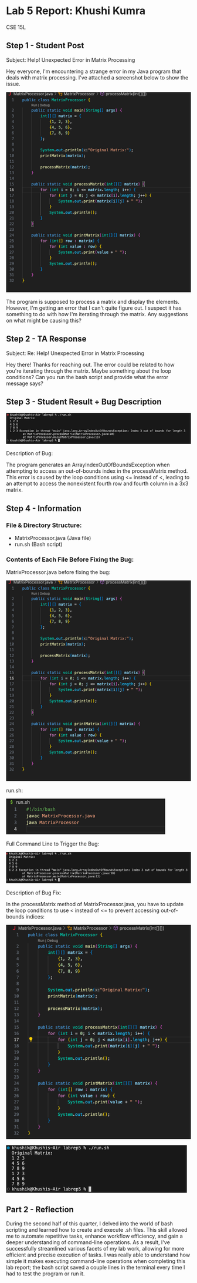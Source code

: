 

# Lab 5 Report: Khushi Kumra 
CSE 15L


## Step 1 - Student Post

Subject: Help! Unexpected Error in Matrix Processing

Hey everyone, I'm encountering a strange error in my Java program that deals with matrix processing. I've attached a screenshot below to show the issue.

![Screenshot](studentissue.png)

The program is supposed to process a matrix and display the elements. However, I'm getting an error that I can't quite figure out. I suspect it has something to do with how I'm iterating through the matrix. Any suggestions on what might be causing this?


## Step 2 - TA Response

Subject: Re: Help! Unexpected Error in Matrix Processing

Hey there! Thanks for reaching out. The error could be related to how you're iterating through the matrix. Maybe something about the loop conditions? Can you run the bash script and provide what the error message says?



## Step 3 - Student Result + Bug Description

![Screenshot](studentissueterminal.png)


Description of Bug:

The program generates an ArrayIndexOutOfBoundsException when attempting to access an out-of-bounds index in the processMatrix method. This error is caused by the loop conditions using <= instead of <, leading to an attempt to access the nonexistent fourth row and fourth column in a 3x3 matrix.



## Step 4 - Information

### File & Directory Structure:

- MatrixProcessor.java (Java file)
- run.sh (Bash script)

  
### Contents of Each File Before Fixing the Bug:

MatrixProcessor.java before fixing the bug:


![Screenshot](studentissue.png)


run.sh:

![Screenshot](runbeforerror.png)

Full Command Line to Trigger the Bug:

![Screenshot](terminalforerror.png)

Description of Bug Fix:

In the processMatrix method of MatrixProcessor.java, you have to update the loop conditions to use < instead of <= to prevent accessing out-of-bounds indices:

![Screenshot](successfulcode.png)

![Screenshot](successfulTerminal.png)

## Part 2 - Reflection

During the second half of this quarter, I delved into the world of bash scripting and learned how to create and execute .sh files. This  skill allowed me to automate repetitive tasks, enhance workflow efficiency, and gain a deeper understanding of command-line operations. As a result, I've successfully streamlined various facets of my lab work, allowing for more efficient and precise execution of tasks. I was really able to understand how simple it makes executing command-line operations when completing this lab report; the bash script saved a couple lines in the terminal every time I had to test the program or run it. 
